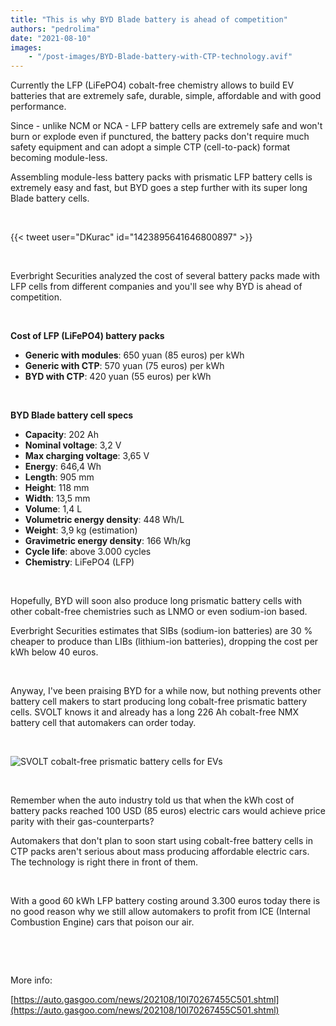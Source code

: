 ```yaml
---
title: "This is why BYD Blade battery is ahead of competition"
authors: "pedrolima"
date: "2021-08-10"
images: 
    - "/post-images/BYD-Blade-battery-with-CTP-technology.avif"
---
```


Currently the LFP (LiFePO4) cobalt-free chemistry allows to build EV batteries that are extremely safe, durable, simple, affordable and with good performance.

Since - unlike NCM or NCA - LFP battery cells are extremely safe and won't burn or explode even if punctured, the battery packs don't require much safety equipment and can adopt a simple CTP (cell-to-pack) format becoming module-less.

Assembling module-less battery packs with prismatic LFP battery cells is extremely easy and fast, but BYD goes a step further with its super long Blade battery cells.

 

{{< tweet user="DKurac" id="1423895641646800897" >}}

 

Everbright Securities analyzed the cost of several battery packs made with LFP cells from different companies and you'll see why BYD is ahead of competition.

 

**Cost of LFP (LiFePO4) battery packs**

- **Generic with modules**: 650 yuan (85 euros) per kWh
- **Generic with CTP**: 570 yuan (75 euros) per kWh
- **BYD with CTP**: 420 yuan (55 euros) per kWh

 

**BYD Blade battery cell specs**

- **Capacity**: 202 Ah
- **Nominal voltage**: 3,2 V
- **Max charging voltage**: 3,65 V
- **Energy**: 646,4 Wh
- **Length**: 905 mm
- **Height**: 118 mm
- **Width**: 13,5 mm
- **Volume**: 1,4 L
- **Volumetric energy density**: 448 Wh/L
- **Weight**: 3,9 kg (estimation)
- **Gravimetric energy density**: 166 Wh/kg
- **Cycle life**: above 3.000 cycles
- **Chemistry**: LiFePO4 (LFP)

 

Hopefully, BYD will soon also produce long prismatic battery cells with other cobalt-free chemistries such as LNMO or even sodium-ion based.

Everbright Securities estimates that SIBs (sodium-ion batteries) are 30 % cheaper to produce than LIBs (lithium-ion batteries), dropping the cost per kWh below 40 euros.

 

Anyway, I've been praising BYD for a while now, but nothing prevents other battery cell makers to start producing long cobalt-free prismatic battery cells. SVOLT knows it and already has a long 226 Ah cobalt-free NMX battery cell that automakers can order today.

 

![SVOLT cobalt-free prismatic battery cells for EVs](post-images/SVOLT-cobalt-free-prismatic-battery-cells-for-EVs.avif)

 

Remember when the auto industry told us that when the kWh cost of battery packs reached 100 USD (85 euros) electric cars would achieve price parity with their gas-counterparts?

Automakers that don't plan to soon start using cobalt-free battery cells in CTP packs aren't serious about mass producing affordable electric cars. The technology is right there in front of them.

 

With a good 60 kWh LFP battery costing around 3.300 euros today there is no good reason why we still allow automakers to profit from ICE (Internal Combustion Engine) cars that poison our air.

 

 

More info:

[https://auto.gasgoo.com/news/202108/10I70267455C501.shtml](https://auto.gasgoo.com/news/202108/10I70267455C501.shtml)
